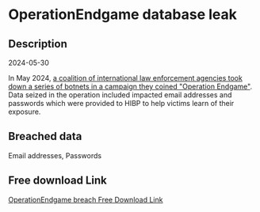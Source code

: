 # OperationEndgame database leak

## Description

2024-05-30

In May 2024, <a href="https://www.troyhunt.com/operation-endgame/" target="_blank" rel="noopener">a coalition of international law enforcement agencies took down a series of botnets in a campaign they coined &quot;Operation Endgame&quot;</a>. Data seized in the operation included impacted email addresses and passwords which were provided to HIBP to help victims learn of their exposure.

## Breached data

Email addresses, Passwords

## Free download Link

[OperationEndgame breach Free Download Link](https://tinyurl.com/2b2k277t)